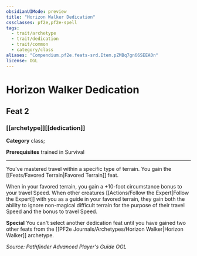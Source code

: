 ```yaml
---
obsidianUIMode: preview
title: "Horizon Walker Dedication"
cssclasses: pf2e,pf2e-spell
tags:
  - trait/archetype
  - trait/dedication
  - trait/common
  - category/class
aliases: "Compendium.pf2e.feats-srd.Item.pZMBq7gn66SEEA0n"
license: OGL
---
```

# Horizon Walker Dedication
## Feat 2
### [[archetype]][[dedication]]

**Category** class; 



**Prerequisites** trained in Survival
* * *
You've mastered travel within a specific type of terrain. You gain the [[Feats/Favored Terrain|Favored Terrain]] feat.

When in your favored terrain, you gain a +10-foot circumstance bonus to your travel Speed. When other creatures [[Actions/Follow the Expert|Follow the Expert]] with you as a guide in your favored terrain, they gain both the ability to ignore non-magical difficult terrain for the purpose of their travel Speed and the bonus to travel Speed.

**Special** You can't select another dedication feat until you have gained two other feats from the [[PF2e Journals/Archetypes/Horizon Walker|Horizon Walker]] archetype.

*Source: Pathfinder Advanced Player's Guide*
*OGL*